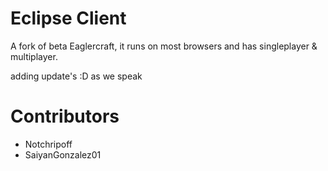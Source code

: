 # Eclipse Client

A fork of beta Eaglercraft, it runs on most browsers and has singleplayer & multiplayer.

adding update's :D as we speak

# Contributors

- Notchripoff
- SaiyanGonzalez01

